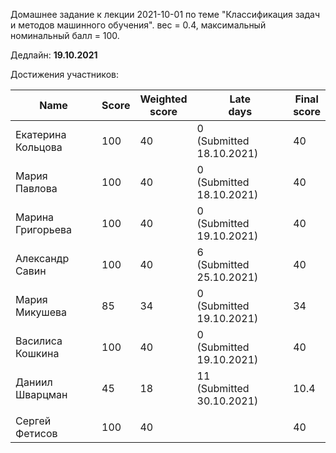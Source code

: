 Домашнее задание к лекции 2021-10-01 по теме "Классификация задач и методов машинного обучения". вес = 0.4, максимальный номинальный балл = 100.

Дедлайн: **19.10.2021**

Достижения участников:

| Name               | Score | Weighted<br>score | Late<br>days                 | Final<br>score |
| ------------------ | ----- | ----------------- | ---------------------------- | -------------- |
| Екатерина Кольцова | 100 | 40 | 0<br>(Submitted 18.10.2021)  | 40 |
| Мария Павлова      | 100   | 40 | 0<br>(Submitted 18.10.2021)  | 40 |
| Марина Григорьева  | 100 | 40 | 0<br>(Submitted 19.10.2021)  | 40 |
| Александр Савин | 100 | 40 | 6<br/>(Submitted 25.10.2021) | 40 |
| Мария Микушева | 85 | 34 | 0<br/>(Submitted 19.10.2021) | 34 |
| Василиса Кошкина | 100 | 40 | 0<br/>(Submitted 19.10.2021) | 40 |
| Даниил Шварцман | 45    | 18 | 11<br/>(Submitted 30.10.2021) | 10.4 |
|  |         |    |                               |             |
| Сергей Фетисов | 100 | 40 |                               | 40 |

